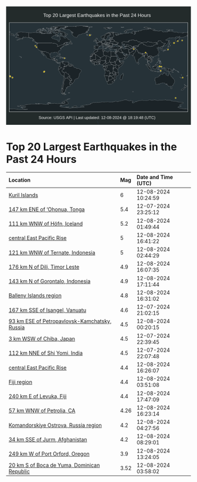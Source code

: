 ![Map](./map.png)

# Top 20 Largest Earthquakes in the Past 24 Hours

| Location | Mag | Date and Time (UTC) |
|:---|:---|:---|
| [Kuril Islands](https://earthquake.usgs.gov/earthquakes/eventpage/us7000nx17) | 6 | 12-08-2024 10:24:59 |
| [147 km ENE of ‘Ohonua, Tonga](https://earthquake.usgs.gov/earthquakes/eventpage/us7000nwyv) | 5.4 | 12-07-2024 23:25:12 |
| [111 km WNW of Höfn, Iceland](https://earthquake.usgs.gov/earthquakes/eventpage/us7000nwz5) | 5.2 | 12-08-2024 01:49:44 |
| [central East Pacific Rise](https://earthquake.usgs.gov/earthquakes/eventpage/us7000nx3e) | 5 | 12-08-2024 16:41:22 |
| [121 km WNW of Ternate, Indonesia](https://earthquake.usgs.gov/earthquakes/eventpage/us7000nwza) | 5 | 12-08-2024 02:44:29 |
| [176 km N of Dili, Timor Leste](https://earthquake.usgs.gov/earthquakes/eventpage/us7000nx2p) | 4.9 | 12-08-2024 16:07:35 |
| [143 km N of Gorontalo, Indonesia](https://earthquake.usgs.gov/earthquakes/eventpage/us7000nx3f) | 4.9 | 12-08-2024 17:11:44 |
| [Balleny Islands region](https://earthquake.usgs.gov/earthquakes/eventpage/us7000nx2v) | 4.8 | 12-08-2024 16:31:02 |
| [167 km SSE of Isangel, Vanuatu](https://earthquake.usgs.gov/earthquakes/eventpage/us7000nwy3) | 4.6 | 12-07-2024 21:02:15 |
| [93 km ESE of Petropavlovsk-Kamchatsky, Russia](https://earthquake.usgs.gov/earthquakes/eventpage/us7000nwyz) | 4.5 | 12-08-2024 00:20:15 |
| [3 km WSW of Chiba, Japan](https://earthquake.usgs.gov/earthquakes/eventpage/us7000nwyq) | 4.5 | 12-07-2024 22:39:45 |
| [112 km NNE of Shi Yomi, India](https://earthquake.usgs.gov/earthquakes/eventpage/us7000nwya) | 4.5 | 12-07-2024 22:07:48 |
| [central East Pacific Rise](https://earthquake.usgs.gov/earthquakes/eventpage/us7000nx3c) | 4.4 | 12-08-2024 16:26:07 |
| [Fiji region](https://earthquake.usgs.gov/earthquakes/eventpage/us7000nwzf) | 4.4 | 12-08-2024 03:51:08 |
| [240 km E of Levuka, Fiji](https://earthquake.usgs.gov/earthquakes/eventpage/us7000nx3k) | 4.4 | 12-08-2024 17:47:09 |
| [57 km WNW of Petrolia, CA](https://earthquake.usgs.gov/earthquakes/eventpage/nc75099566) | 4.26 | 12-08-2024 16:23:14 |
| [Komandorskiye Ostrova, Russia region](https://earthquake.usgs.gov/earthquakes/eventpage/us7000nwzn) | 4.2 | 12-08-2024 04:27:56 |
| [34 km SSE of Jurm, Afghanistan](https://earthquake.usgs.gov/earthquakes/eventpage/us7000nx0s) | 4.2 | 12-08-2024 08:29:01 |
| [249 km W of Port Orford, Oregon](https://earthquake.usgs.gov/earthquakes/eventpage/us7000nx25) | 3.9 | 12-08-2024 13:24:05 |
| [20 km S of Boca de Yuma, Dominican Republic](https://earthquake.usgs.gov/earthquakes/eventpage/pr2024343000) | 3.52 | 12-08-2024 03:58:02 |
